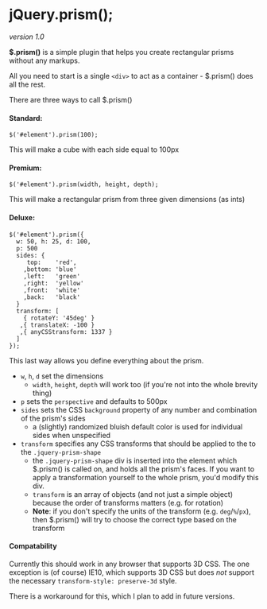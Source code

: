 # jQuery.prism();
*version 1.0*

**$.prism()** is a simple plugin that helps you create rectangular prisms without any markups.

All you need to start is a single `<div>` to act as a container - $.prism() does all the rest.

There are three ways to call $.prism()

#### Standard:
    $('#element').prism(100);
  This will make a cube with each side equal to 100px

#### Premium:
    $('#element').prism(width, height, depth);
This will make a rectangular prism from three given dimensions (as ints)

#### Deluxe:
```
$('#element').prism({
  w: 50, h: 25, d: 100,
  p: 500
  sides: {
     top:    'red',
    ,bottom: 'blue'
    ,left:   'green'
    ,right:  'yellow'
    ,front:  'white'
    ,back:   'black'
  }
  transform: [
    { rotateY: '45deg' }
   ,{ translateX: -100 }
   ,{ anyCSStransform: 1337 }
  ]
});
```

This last way allows you define everything about the prism.

- `w`, `h`, `d` set the dimensions
  - `width`, `height`, `depth` will work too (if you're not into the whole brevity thing)
- `p` sets the `perspective` and defaults to 500px
- `sides` sets the CSS `background` property of any number and combination of the prism's sides
  - a (slightly) randomized bluish default color is used for individual sides when unspecified
- `transform` specifies any CSS transforms that should be applied to the to the `.jquery-prism-shape`
  - the `.jquery-prism-shape` div is inserted into the element which $.prism() is called on, and holds all the prism's faces. If you want to apply a transformation yourself to the whole prism, you'd modify this div.
  - `transform` is an array of objects (and not just a simple object) because the order of transforms matters (e.g. for rotation)
  - **Note**: if you don't specify the units of the transform (e.g. `deg`/`%`/`px`), then $.prism() will try to choose the correct type based on the transform

#### Compatability
Currently this should work in any browser that supports 3D CSS. The one exception is (of course) IE10, which supports 3D CSS but does *not* support the necessary `transform-style: preserve-3d` style.

There is a workaround for this, which I plan to add in future versions.